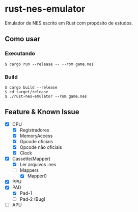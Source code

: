 # rust-nes-emulator

Emulador de NES escrito em Rust com propósito de estudos.

## Como usar

### Executando

```shell
$ cargo run --release -- --rom game.nes
```

### Build

```shell
$ cargo build --release
$ cd target/release
$ ./rust-nes-emulator --rom game.nes
```

## Feature & Known Issue

- [x] CPU
  - [x] Registradores
  - [x] MemoryAccess
  - [x] Opcode oficiais
  - [x] Opcode não oficiais
  - [x] Clock
- [x] Cassette(Mapper)
  - [x] Ler arquivos .nes
  - [ ] Mappers
    - [x] Mapper0
- [x] PPU
- [x] PAD
  - [x] Pad-1
  - [ ] Pad-2 (Bug)
- [ ] APU
